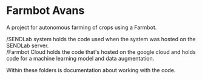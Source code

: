 # Farmbot Avans

A project for autonomous farming of crops using a Farmbot.

/SENDLab system holds the code used when the system was hosted on the SENDLab server.  
/Farmbot Cloud holds the code that's hosted on the google cloud and holds code for a machine learning model and data augmentation.  

Within these folders is documentation about working with the code.

